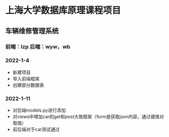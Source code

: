 # 上海大学数据库原理课程项目
## 车辆维修管理系统
### 前端：lzp 后端：wyw，wb
### 2022-1-4
* 新建项目
* 导入前端框架
* 创建部分数据表


### 2022-1-11
* 对后端models.py进行添加
* 对views中增加car的get和post大致框架（form是获取json内容，通过键值对取值）
* 前后端对于car测试通过